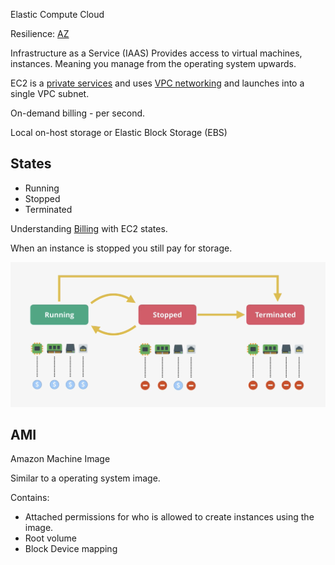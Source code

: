 Elastic Compute Cloud

Resilience: [AZ](../Fundamentals/Resilience.md#AZ) 

Infrastructure as a Service (IAAS)
Provides access to virtual machines, instances. Meaning you manage from the operating system upwards.

EC2 is a [private services](../Fundamentals/Public%20vs%20Private%20Services.md#Private%20service) and uses [VPC networking](../VPC/VPC.md) and launches into a single VPC subnet.

On-demand billing - per second.

Local on-host storage or Elastic Block Storage (EBS)

## States
- Running
- Stopped
- Terminated

Understanding [Billing](../Accounts/Billing.md) with EC2 states.

When an instance is stopped you still pay for storage.

![Pasted image 20250121220955.png](_atts/Pasted%20image%2020250121220955.png)

## AMI
Amazon Machine Image

Similar to a operating system image.

Contains:
- Attached permissions for who is allowed to create instances using the image.
- Root volume
- Block Device mapping

